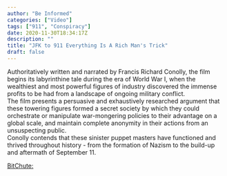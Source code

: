 ```yaml
---
author: "Be Informed"
categories: ["Video"]
tags: ["911", "Conspiracy"]
date: 2020-11-30T18:34:17Z
description: ""
title: "JFK to 911 Everything Is A Rich Man's Trick"
draft: false
---
```


Authoritatively written and narrated by Francis Richard Conolly, the  film begins its labyrinthine tale during the era of World War I, when  the wealthiest and most powerful figures of industry discovered the  immense profits to be had from a landscape of ongoing military conflict.  
 The film presents a persuasive and exhaustively researched argument  that these towering figures formed a secret society by which they could  orchestrate or manipulate war-mongering policies to their advantage on a global scale, and maintain complete anonymity in their actions from an  unsuspecting public.  
Conolly contends that these sinister puppet masters have functioned and thrived throughout history - from the formation of  Nazism to the build-up and aftermath of September 11.  

[BitChute: ](https://www.bitchute.com/video/vsT4rOS03wXi/)